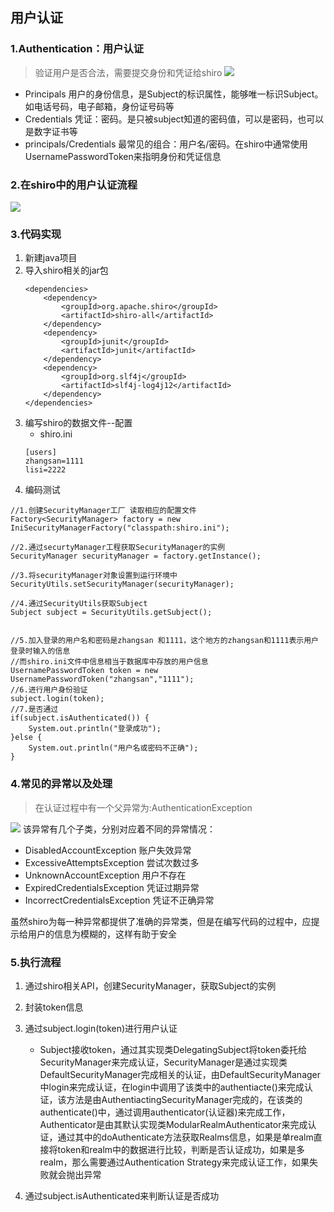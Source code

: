 ## 用户认证
### 1.Authentication：用户认证
> 验证用户是否合法，需要提交身份和凭证给shiro
![](http://md.yingxs.com/shiro2_01.png)
* Principals 用户的身份信息，是Subject的标识属性，能够唯一标识Subject。如电话号码，电子邮箱，身份证号码等
* Credentials 凭证：密码。是只被subject知道的密码值，可以是密码，也可以是数字证书等
* principals/Credentials 最常见的组合：用户名/密码。在shiro中通常使用UsernamePasswordToken来指明身份和凭证信息

### 2.在shiro中的用户认证流程
![](http://md.yingxs.com/shiro2_02.png)

### 3.代码实现
1. 新建java项目
2. 导入shiro相关的jar包
	```
	<dependencies>
		<dependency>
			<groupId>org.apache.shiro</groupId>
			<artifactId>shiro-all</artifactId>
		</dependency>
		<dependency>
			<groupId>junit</groupId>
			<artifactId>junit</artifactId>
		</dependency>
		<dependency>
			<groupId>org.slf4j</groupId>
			<artifactId>slf4j-log4j12</artifactId>
		</dependency>
	</dependencies>
	```
3. 编写shiro的数据文件--配置
	* shiro.ini
	```
	[users]
	zhangsan=1111
	lisi=2222
	```
4. 编码测试
```
//1.创建SecurityManager工厂 读取相应的配置文件
Factory<SecurityManager> factory = new IniSecurityManagerFactory("classpath:shiro.ini");

//2.通过securtyManager工程获取SecurityManager的实例
SecurityManager securityManager = factory.getInstance();

//3.将securityManager对象设置到运行环境中
SecurityUtils.setSecurityManager(securityManager);

//4.通过SecurityUtils获取Subject
Subject subject = SecurityUtils.getSubject();


//5.加入登录的用户名和密码是zhangsan 和1111，这个地方的zhangsan和1111表示用户登录时输入的信息
//而shiro.ini文件中信息相当于数据库中存放的用户信息
UsernamePasswordToken token = new UsernamePasswordToken("zhangsan","1111");
//6.进行用户身份验证
subject.login(token);
//7.是否通过
if(subject.isAuthenticated()) {
	System.out.println("登录成功");
}else {
	System.out.println("用户名或密码不正确");
}

```

### 4.常见的异常以及处理
> 在认证过程中有一个父异常为:AuthenticationException

![](http://md.yingxs.com/shiro2_03.png)
该异常有几个子类，分别对应着不同的异常情况：
* DisabledAccountException 账户失效异常
* ExcessiveAttemptsException 尝试次数过多
* UnknownAccountException 用户不存在
* ExpiredCredentialsException 凭证过期异常
* IncorrectCredentialsException 凭证不正确异常

虽然shiro为每一种异常都提供了准确的异常类，但是在编写代码的过程中，应提示给用户的信息为模糊的，这样有助于安全

### 5.执行流程
1. 通过shiro相关API，创建SecurityManager，获取Subject的实例
2. 封装token信息
3. 通过subject.login(token)进行用户认证
	* Subject接收token，通过其实现类DelegatingSubject将token委托给SecurityManager来完成认证，SecurityManager是通过实现类DefaultSecurityManager完成相关的认证，由DefaultSecurityManager中login来完成认证，在login中调用了该类中的authentiacte()来完成认证，该方法是由AuthentiactingSecurityManager完成的，在该类的authenticate()中，通过调用authenticator(认证器)来完成工作，Authenticator是由其默认实现类ModularRealmAuthenticator来完成认证，通过其中的doAuthenticate方法获取Realms信息，如果是单realm直接将token和realm中的数据进行比较，判断是否认证成功，如果是多realm，那么需要通过Authentication Strategy来完成认证工作，如果失败就会抛出异常

4. 通过subject.isAuthenticated来判断认证是否成功